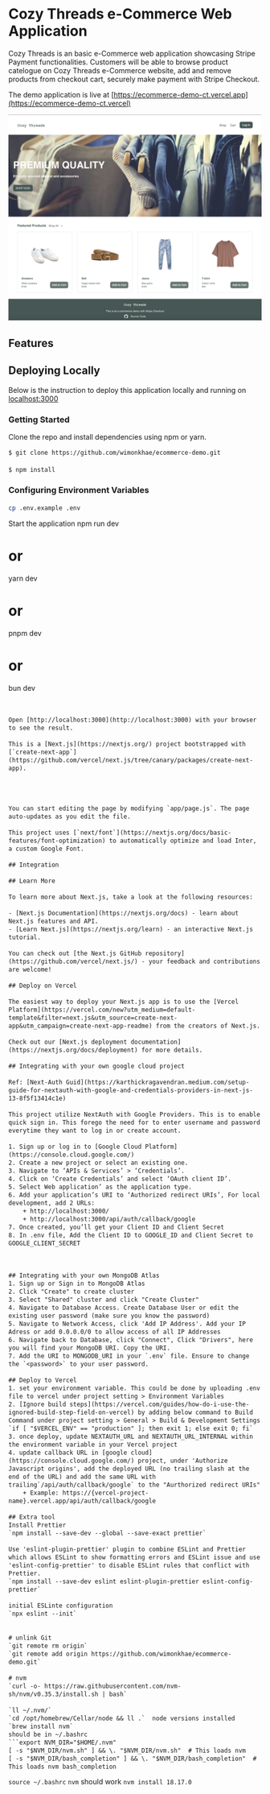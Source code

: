 

# Cozy Threads e-Commerce Web Application
Cozy Threads is an basic e-Commerce web application showcasing Stripe Payment functionalities. Customers will be able to browse product catelogue on Cozy Threads e-Commerce website, add and remove products from checkout cart, securely make payment with Stripe Checkout.

The demo application is live at [https://ecommerce-demo-ct.vercel.app](https://ecommerce-demo-ct.vercel)

![Homepage](/public/images/Cozy_Threads.png)


## Features


## Deploying Locally

Below is the instruction to deploy this application locally and running on [localhost:3000](http://localhost:3000/)

### Getting Started

Clone the repo and install dependencies using npm or yarn.
```bash
$ git clone https://github.com/wimonkhae/ecommerce-demo.git

$ npm install
```
### Configuring Environment Variables

```bash
cp .env.example .env
```


Start the application 
npm run dev
# or
yarn dev
# or
pnpm dev
# or
bun dev
```


Open [http://localhost:3000](http://localhost:3000) with your browser to see the result.

This is a [Next.js](https://nextjs.org/) project bootstrapped with [`create-next-app`](https://github.com/vercel/next.js/tree/canary/packages/create-next-app).




You can start editing the page by modifying `app/page.js`. The page auto-updates as you edit the file.

This project uses [`next/font`](https://nextjs.org/docs/basic-features/font-optimization) to automatically optimize and load Inter, a custom Google Font.

## Integration

## Learn More

To learn more about Next.js, take a look at the following resources:

- [Next.js Documentation](https://nextjs.org/docs) - learn about Next.js features and API.
- [Learn Next.js](https://nextjs.org/learn) - an interactive Next.js tutorial.

You can check out [the Next.js GitHub repository](https://github.com/vercel/next.js/) - your feedback and contributions are welcome!

## Deploy on Vercel

The easiest way to deploy your Next.js app is to use the [Vercel Platform](https://vercel.com/new?utm_medium=default-template&filter=next.js&utm_source=create-next-app&utm_campaign=create-next-app-readme) from the creators of Next.js.

Check out our [Next.js deployment documentation](https://nextjs.org/docs/deployment) for more details.

## Integrating with your own google cloud project

Ref: [Next-Auth Guid](https://karthickragavendran.medium.com/setup-guide-for-nextauth-with-google-and-credentials-providers-in-next-js-13-8f5f13414c1e)

This project utilize NextAuth with Google Providers. This is to enable quick sign in. This forego the need for to enter username and password everytime they want to log in or create account.

1. Sign up or log in to [Google Cloud Platform](https://console.cloud.google.com/)
2. Create a new project or select an existing one.
3. Navigate to ‘APIs & Services’ > ‘Credentials’.
4. Click on ‘Create Credentials’ and select ‘OAuth client ID’.
5. Select Web application’ as the application type.
6. Add your application’s URI to ‘Authorized redirect URIs’, For local development, add 2 URLs:
    + http://localhost:3000/ 
    + http://localhost:3000/api/auth/callback/google 
7. Once created, you’ll get your Client ID and Client Secret
8. In .env file, Add the Client ID to GOOGLE_ID and Client Secret to GOOGLE_CLIENT_SECRET



## Integrating with your own MongoDB Atlas
1. Sign up or Sign in to MongoDB Atlas
2. Click "Create" to create cluster
3. Select "Shared" cluster and click "Create Cluster"
4. Navigate to Database Access. Create Database User or edit the existing user password (make sure you know the password)
5. Navigate to Network Access, click 'Add IP Address'. Add your IP Adress or add 0.0.0.0/0 to allow access of all IP Addresses
6. Navigate back to Database, click "Connect", Click "Drivers", here you will find your MongoDB URI. Copy the URI.
7. Add the URI to MONGODB_URI in your `.env` file. Ensure to change the `<password>` to your user password.

## Deploy to Vercel
1. set your environment variable. This could be done by uploading .env file to vercel under project setting > Environment Variables
2. [Ignore build steps](https://vercel.com/guides/how-do-i-use-the-ignored-build-step-field-on-vercel) by adding below command to Build Command under project setting > General > Build & Development Settings
`if [ "$VERCEL_ENV" == "production" ]; then exit 1; else exit 0; fi`
3. once deploy, update NEXTAUTH_URL and NEXTAUTH_URL_INTERNAL within the environment variable in your Vercel project
4. update callback URL in [google cloud](https://console.cloud.google.com/) project, under 'Authorize Javascript origins', add the deployed URL (no trailing slash at the end of the URL) and add the same URL with trailing`/api/auth/callback/google` to the "Aurthorized redirect URIs" 
    + Example: https://{vercel-project-name}.vercel.app/api/auth/callback/google

## Extra tool
Install Prettier
`npm install --save-dev --global --save-exact prettier`

Use 'eslint-plugin-prettier' plugin to combine ESLint and Prettier which allows ESLint to show formatting errors and ESLint issue and use 'eslint-config-prettier' to disable ESLint rules that conflict with Prettier.
`npm install --save-dev eslint eslint-plugin-prettier eslint-config-prettier`

initial ESLinte configuration
`npx eslint --init`


# unlink Git
`git remote rm origin`
`git remote add origin https://github.com/wimonkhae/ecommerce-demo.git`

# nvm 
`curl -o- https://raw.githubusercontent.com/nvm-sh/nvm/v0.35.3/install.sh | bash`

`ll ~/.nvm/`
`cd /opt/homebrew/Cellar/node && ll .`  node versions installed
`brew install nvm`
should be in ~/.bashrc
```export NVM_DIR="$HOME/.nvm"
[ -s "$NVM_DIR/nvm.sh" ] && \. "$NVM_DIR/nvm.sh"  # This loads nvm
[ -s "$NVM_DIR/bash_completion" ] && \. "$NVM_DIR/bash_completion"  # This loads nvm bash_completion
```
`source ~/.bashrc`
`nvm` should work 
`nvm install 18.17.0`
